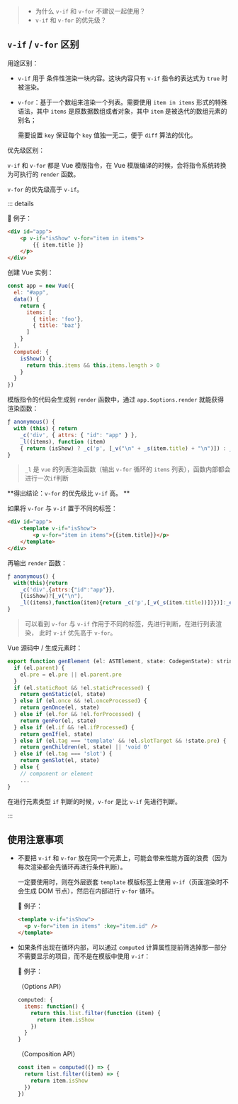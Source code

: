 > + 为什么 `v-if` 和 `v-for` 不建议一起使用？
> + `v-if` 和 `v-for` 的优先级？



## `v-if` / `v-for` 区别

用途区别：

+ `v-if` 用于 条件性渲染一块内容。这块内容只有 `v-if` 指令的表达式为 `true` 时被渲染。

+ `v-for`：基于一个数组来渲染一个列表。需要使用 `item in items`  形式的特殊语法，其中 `items` 是原数据数组或者对象，其中 `item` 是被迭代的数组元素的别名；

  需要设置 `key` 保证每个 `key` 值独一无二，便于 `diff` 算法的优化。



优先级区别：

`v-if` 和 `v-for` 都是 Vue 模版指令，在 Vue 模版编译的时候，会将指令系统转换为可执行的 `render` 函数。

`v-for` 的优先级高于 `v-if`。

::: details

🌰 例子：

```html
<div id="app">
    <p v-if="isShow" v-for="item in items">
        {{ item.title }}
    </p>
</div>
```

创建 Vue 实例：

```js
const app = new Vue({
  el: "#app",
  data() {
    return {
      items: [
        { title: 'foo'},
        { title: 'baz'}
      ]
    }
  },
  computed: {
    isShow() {
      return this.items && this.items.length > 0
    }
  }
})
```

模版指令的代码会生成到 `render` 函数中，通过 `app.$options.render` 就能获得 渲染函数：

```js
ƒ anonymous() {
  with (this) { return 
    _c('div', { attrs: { "id": "app" } }, 
    _l((items), function (item) 
    { return (isShow) ? _c('p', [_v("\n" + _s(item.title) + "\n")]) : _e() }), 0) }
}
```

> `_l` 是 `vue` 的列表渲染函数（输出 `v-for` 循环的 `items` 列表），函数内部都会进行一次`if`判断

**得出结论：`v-for` 的优先级比 `v-if` 高。 **



如果将 `v-for` 与 `v-if` 置于不同的标签：

```html
<div id="app">
    <template v-if="isShow">
        <p v-for="item in items">{{item.title}}</p>
    </template>
</div>
```

再输出 `render` 函数：

```js
ƒ anonymous() {
  with(this){return 
    _c('div',{attrs:{"id":"app"}},
    [(isShow)?[_v("\n"),
    _l((items),function(item){return _c('p',[_v(_s(item.title))])})]:_e()],2)}
}
```

> 可以看到 `v-for` 与 `v-if` 作用于不同的标签，先进行判断，在进行列表渲染， 此时 `v-if` 优先高于 `v-for`。



Vue 源码中 / 生成元素时：

```js
export function genElement (el: ASTElement, state: CodegenState): string {
  if (el.parent) {
    el.pre = el.pre || el.parent.pre
  }
  if (el.staticRoot && !el.staticProcessed) {
    return genStatic(el, state)
  } else if (el.once && !el.onceProcessed) {
    return genOnce(el, state)
  } else if (el.for && !el.forProcessed) {
    return genFor(el, state)
  } else if (el.if && !el.ifProcessed) {
    return genIf(el, state)
  } else if (el.tag === 'template' && !el.slotTarget && !state.pre) {
    return genChildren(el, state) || 'void 0'
  } else if (el.tag === 'slot') {
    return genSlot(el, state)
  } else {
    // component or element
    ...
}
```

在进行元素类型 `if` 判断的时候，`v-for` 是比 `v-if` 先进行判断。

:::



## 使用注意事项

+ 不要把 `v-if` 和 `v-for` 放在同一个元素上，可能会带来性能方面的浪费（因为每次渲染都会先循环再进行条件判断）。

  一定要使用时，则在外层嵌套 `template` 模版标签上使用 `v-if`（页面渲染时不会生成 DOM 节点），然后在内部进行 `v-for` 循环。

  🌰 例子：

  ```html
  <template v-if="isShow">
  	<p v-for="item in items" :key="item.id" /> 
  </template>
  ```

  

+ 如果条件出现在循环内部，可以通过 `computed` 计算属性提前筛选掉那一部分不需要显示的项目，而不是在模版中使用 `v-if`：

  🌰 例子：

  （Options API）

  ```js
  computed: {
    items: function() {
      return this.list.filter(function (item) {
        return item.isShow
      })
    }
  }
  ```

  （Composition API）

  ```js
  const item = computed(() => {
    return list.filter((item) => {
      return item.isShow
    })
  })
  ```

  